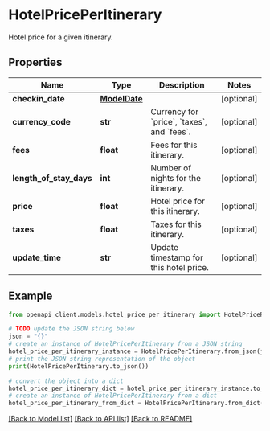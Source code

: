 # HotelPricePerItinerary

Hotel price for a given itinerary.

## Properties

Name | Type | Description | Notes
------------ | ------------- | ------------- | -------------
**checkin_date** | [**ModelDate**](ModelDate.md) |  | [optional] 
**currency_code** | **str** | Currency for &#x60;price&#x60;, &#x60;taxes&#x60;, and &#x60;fees&#x60;. | [optional] 
**fees** | **float** | Fees for this itinerary. | [optional] 
**length_of_stay_days** | **int** | Number of nights for the itinerary. | [optional] 
**price** | **float** | Hotel price for this itinerary. | [optional] 
**taxes** | **float** | Taxes for this itinerary. | [optional] 
**update_time** | **str** | Update timestamp for this hotel price. | [optional] 

## Example

```python
from openapi_client.models.hotel_price_per_itinerary import HotelPricePerItinerary

# TODO update the JSON string below
json = "{}"
# create an instance of HotelPricePerItinerary from a JSON string
hotel_price_per_itinerary_instance = HotelPricePerItinerary.from_json(json)
# print the JSON string representation of the object
print(HotelPricePerItinerary.to_json())

# convert the object into a dict
hotel_price_per_itinerary_dict = hotel_price_per_itinerary_instance.to_dict()
# create an instance of HotelPricePerItinerary from a dict
hotel_price_per_itinerary_from_dict = HotelPricePerItinerary.from_dict(hotel_price_per_itinerary_dict)
```
[[Back to Model list]](../README.md#documentation-for-models) [[Back to API list]](../README.md#documentation-for-api-endpoints) [[Back to README]](../README.md)


